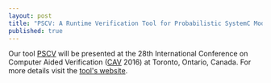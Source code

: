 ```yaml
---
layout: post
title: "PSCV: A Runtime Verification Tool for Probabilistic SystemC Models"
published: true
---
```


Our tool [PSCV](https://project.inria.fr/pscv/) will be presented at the 28th International Conference on Computer Aided Verification  ([CAV](http://i-cav.org/2016/) 2016) at Toronto, Ontario, Canada. For more details visit the [tool's website](https://project.inria.fr/pscv/).

